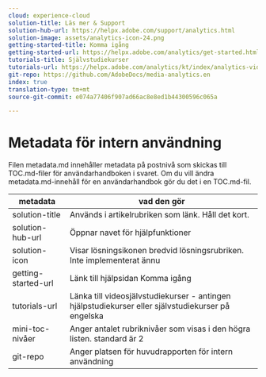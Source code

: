 ```yaml
---
cloud: experience-cloud
solution-title: Läs mer & Support
solution-hub-url: https://helpx.adobe.com/support/analytics.html
solution-image: assets/analytics-icon-24.png
getting-started-title: Komma igång
getting-started-url: https://helpx.adobe.com/analytics/get-started.html
tutorials-title: Självstudiekurser
tutorials-url: https://helpx.adobe.com/analytics/kt/index/analytics-videos.html
git-repo: https://github.com/AdobeDocs/media-analytics.en
index: true
translation-type: tm+mt
source-git-commit: e074a77406f907ad66ac8e8ed1b44300596c065a

---
```



# Metadata för intern användning

Filen metadata.md innehåller metadata på postnivå som skickas till TOC.md-filer för användarhandboken i svaret. Om du vill ändra metadata.md-innehåll för en användarhandbok gör du det i en TOC.md-fil.

| metadata | vad den gör |
|--- |--- |
| solution-title | Används i artikelrubriken som länk. Håll det kort. |
| solution-hub-url | Öppnar navet för hjälpfunktioner |
| solution-icon | Visar lösningsikonen bredvid lösningsrubriken. Inte implementerat ännu |
| getting-started-url | Länk till hjälpsidan Komma igång |
| tutorials-url | Länka till videosjälvstudiekurser - antingen hjälpstudiekurser eller självstudiekurser på engelska |
| mini-toc-nivåer | Anger antalet rubriknivåer som visas i den högra listen. standard är 2 |
| git-repo | Anger platsen för huvudrapporten för intern användning |
